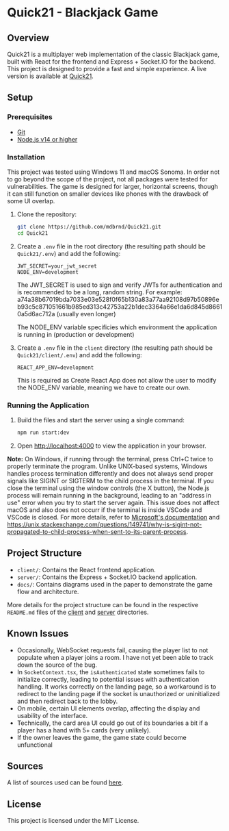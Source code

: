 # Quick21 - Blackjack Game

## Overview

Quick21 is a multiplayer web implementation of the classic Blackjack game, built with React for the frontend and Express + Socket.IO for the backend. This project is designed to provide a fast and simple experience. A live version is available at [Quick21](https://quick21.onrender.com).

## Setup

### Prerequisites

- [Git](https://git-scm.com/downloads)
- [Node.js v14 or higher](https://nodejs.org/en/download/package-manager)

### Installation

This project was tested using Windows 11 and macOS Sonoma. In order not to go beyond the scope of the project, not all packages were tested for vulnerabilities. The game is designed for larger, horizontal screens, though it can still function on smaller devices like phones with the drawback of some UI overlap.

1. Clone the repository:
   ```sh
   git clone https://github.com/mdbrnd/Quick21.git
   cd Quick21
   ```
2. Create a `.env` file in the root directory (the resulting path should be `Quick21/.env`) and add the following:

   ```env
   JWT_SECRET=your_jwt_secret
   NODE_ENV=development
   ```

   The JWT_SECRET is used to sign and verify JWTs for authentication and is recommended to be a long, random string. For example: a74a38b67019bda7033e03e528f0f65b130a83a77aa92108d97b50896eb93c5c871051661b985ed313c42753a22b1dec3364a66e1da6d845d86610a5d6ac712a (usually even longer)

   The NODE_ENV variable specificies which environment the application is running in (production or development)

3. Create a `.env` file in the `client` directory (the resulting path should be `Quick21/client/.env`) and add the following:
   ```env
   REACT_APP_ENV=development
   ```
   This is required as Create React App does not allow the user to modify the NODE_ENV variable, meaning we have to create our own.

### Running the Application

1. Build the files and start the server using a single command:

   ```sh
   npm run start:dev
   ```

2. Open [http://localhost:4000](http://localhost:4000) to view the application in your browser.

**Note:** On Windows, if running through the terminal, press Ctrl+C twice to properly terminate the program. Unlike UNIX-based systems, Windows handles process termination differently and does not always send proper signals like SIGINT or SIGTERM to the child process in the terminal. If you close the terminal using the window controls (the X button), the Node.js process will remain running in the background, leading to an "address in use" error when you try to start the server again. This issue does not affect macOS and also does not occurr if the terminal is inside VSCode and VSCode is closed. For more details, refer to [Microsoft's documentation](https://learn.microsoft.com/en-us/windows/win32/procthread/terminating-a-process) and https://unix.stackexchange.com/questions/149741/why-is-sigint-not-propagated-to-child-process-when-sent-to-its-parent-process.

## Project Structure

- `client/`: Contains the React frontend application.
- `server/`: Contains the Express + Socket.IO backend application.
- `docs/`: Contains diagrams used in the paper to demonstrate the game flow and architecture.

More details for the project structure can be found in the respective `README.md` files of the [client](https://github.com/mdbrnd/quick21/tree/main/client/README.md) and [server](https://github.com/mdbrnd/quick21/tree/main/server/README.md) directories.

## Known Issues

- Occasionally, WebSocket requests fail, causing the player list to not populate when a player joins a room. I have not yet been able to track down the source of the bug.
- In `SocketContext.tsx`, the `isAuthenticated` state sometimes fails to initialize correctly, leading to potential issues with authentication handling. It works correctly on the landing page, so a workaround is to redirect to the landing page if the socket is unauthorized or uninitialized and then redirect back to the lobby.
- On mobile, certain UI elements overlap, affecting the display and usability of the interface.
- Technically, the card area UI could go out of its boundaries a bit if a player has a hand with 5+ cards (very unlikely).
- If the owner leaves the game, the game state could become unfunctional

## Sources

A list of sources used can be found [here](https://github.com/mdbrnd/Maturarbeit/blob/main/Maturarbeit_Blackjack_GH.pdf).

## License

This project is licensed under the MIT License.
